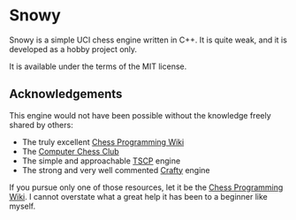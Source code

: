 # Snowy

Snowy is a simple UCI chess engine written in C++. It is quite weak, and it is
developed as a hobby project only.

It is available under the terms of the MIT license.

## Acknowledgements

This engine would not have been possible without the knowledge freely shared by
others:

* The truly excellent [Chess Programming Wiki](https://chessprogramming.wikispaces.com/)
* The [Computer Chess Club](http://www.talkchess.com/forum/index.php)
* The simple and approachable [TSCP](http://www.tckerrigan.com/Chess/TSCP/) engine
* The strong and very well commented [Crafty](http://www.craftychess.com/) engine

If you pursue only one of those resources, let it be the [Chess Programming
Wiki](https://chessprogramming.wikispaces.com/). I cannot overstate what a
great help it has been to a beginner like myself.
